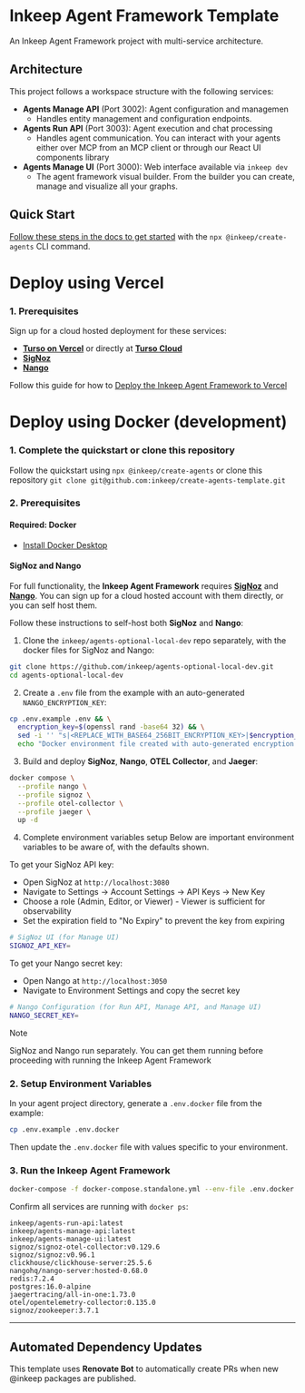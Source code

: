 # Inkeep Agent Framework Template 

An Inkeep Agent Framework project with multi-service architecture.

## Architecture

This project follows a workspace structure with the following services:

- **Agents Manage API** (Port 3002): Agent configuration and managemen
  - Handles entity management and configuration endpoints.
- **Agents Run API** (Port 3003): Agent execution and chat processing  
  - Handles agent communication. You can interact with your agents either over MCP from an MCP client or through our React UI components library
- **Agents Manage UI** (Port 3000): Web interface available via `inkeep dev`
  - The agent framework visual builder. From the builder you can create, manage and visualize all your graphs.

## Quick Start

[Follow these steps in the docs to get started](https://docs.inkeep.com/get-started/quick-start) with the `npx @inkeep/create-agents` CLI command.

# Deploy using Vercel

### 1. Prerequisites
Sign up for a cloud hosted deployment for these services:
- [**Turso on Vercel**](https://vercel.com/marketplace/tursocloud) or directly at [**Turso Cloud**](https://app.turso.tech)
- [**SigNoz**](https://signoz.io/)
- [**Nango**](https://www.nango.dev/)

Follow this guide for how to [Deploy the Inkeep Agent Framework to Vercel](https://docs.inkeep.com/self-hosting/vercel)

# Deploy using Docker (development)

### 1. Complete the quickstart or clone this repository
Follow the quickstart using `npx @inkeep/create-agents` or clone this repository `git clone git@github.com:inkeep/create-agents-template.git`

### 2. Prerequisites

#### Required: Docker
- [Install Docker Desktop](https://www.docker.com/)

#### SigNoz and Nango

For full functionality, the **Inkeep Agent Framework** requires [**SigNoz**](https://signoz.io/) and [**Nango**](https://www.nango.dev/). You can sign up for a cloud hosted account with them directly, or you can self host them.

Follow these instructions to self-host both **SigNoz** and **Nango**:

1. Clone the `inkeep/agents-optional-local-dev` repo separately, with the docker files for SigNoz and Nango:
```bash
git clone https://github.com/inkeep/agents-optional-local-dev.git
cd agents-optional-local-dev
```

2. Create a `.env` file from the example with an auto-generated `NANGO_ENCRYPTION_KEY`:
```bash
cp .env.example .env && \
  encryption_key=$(openssl rand -base64 32) && \
  sed -i '' "s|<REPLACE_WITH_BASE64_256BIT_ENCRYPTION_KEY>|$encryption_key|" .env && \
  echo "Docker environment file created with auto-generated encryption key"
```

3. Build and deploy **SigNoz**, **Nango**, **OTEL Collector**, and **Jaeger**:
```bash
docker compose \
  --profile nango \
  --profile signoz \
  --profile otel-collector \
  --profile jaeger \
  up -d
```

4. Complete environment variables setup
Below are important environment variables to be aware of, with the defaults shown.

To get your SigNoz API key:
- Open SigNoz at `http://localhost:3080`
- Navigate to Settings → Account Settings → API Keys → New Key
- Choose a role (Admin, Editor, or Viewer) - Viewer is sufficient for observability
- Set the expiration field to "No Expiry" to prevent the key from expiring

```bash
# SigNoz UI (for Manage UI)
SIGNOZ_API_KEY=
```

To get your Nango secret key:
- Open Nango at `http://localhost:3050`
- Navigate to Environment Settings and copy the secret key

```bash
# Nango Configuration (for Run API, Manage API, and Manage UI)
NANGO_SECRET_KEY=
```

> [!NOTE]  
> SigNoz and Nango run separately. You can get them running before proceeding with running the Inkeep Agent Framework   

### 2. Setup Environment Variables   

In your agent project directory, generate a `.env.docker` file from the example:
```bash
cp .env.example .env.docker
```
Then update the `.env.docker` file with values specific to your environment.

### 3. Run the Inkeep Agent Framework

```bash
docker-compose -f docker-compose.standalone.yml --env-file .env.docker up
```

Confirm all services are running with `docker ps`:
```
inkeep/agents-run-api:latest
inkeep/agents-manage-api:latest
inkeep/agents-manage-ui:latest
signoz/signoz-otel-collector:v0.129.6
signoz/signoz:v0.96.1
clickhouse/clickhouse-server:25.5.6
nangohq/nango-server:hosted-0.68.0
redis:7.2.4
postgres:16.0-alpine
jaegertracing/all-in-one:1.73.0
otel/opentelemetry-collector:0.135.0
signoz/zookeeper:3.7.1
```

---

## Automated Dependency Updates

This template uses **Renovate Bot** to automatically create PRs when new @inkeep packages are published.

